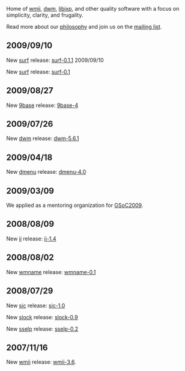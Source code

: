 Home of [wmii](http://wmii.suckless.org), [dwm](http://dwm.suckless.org), [libixp](http://libs.suckless.org/libixp), and other quality
software with a focus on simplicity, clarity, and frugality.

Read more about our [philosophy](/manifest) and join us on the [mailing list](/community).

2009/09/10
----------
New [surf](http://surf.suckless.org) release: [surf-0.1.1](http://dl.suckless.org/surf/surf-0.1.1.tar.gz)
2009/09/10

New [surf](http://surf.suckless.org) release: [surf-0.1](http://dl.suckless.org/surf/surf-0.1.tar.gz)

2009/08/27
----------
New [9base](http://tools.suckless.org/9base) release: [9base-4](http://dl.suckless.org/tools/9base-4.tar.gz)

2009/07/26
----------
New [dwm](http://dwm.suckless.org) release: [dwm-5.6.1](http://dl.suckless.org/dwm/dwm-5.6.1.tar.gz)

2009/04/18
----------
New [dmenu](http://tools.suckless.org/dmenu) release: [dmenu-4.0](http://dl.suckless.org/tools/dmenu-4.0.tar.gz)

2009/03/09
----------
We applied as a mentoring organization for [GSoC2009](http://suckless.org/project_ideas).

2008/08/09
----------
New [ii](http://tools.suckless.org/ii) release: [ii-1.4](http://dl.suckless.org/tools/ii-1.4.tar.gz)

2008/08/02
----------
New [wmname](http://tools.suckless.org/wmname) release: [wmname-0.1](http://dl.suckless.org/tools/wmname-0.1.tar.gz)

2008/07/29
----------
New [sic](http://tools.suckless.org/sic) release: [sic-1.0](http://dl.suckless.org/tools/sic-1.0.tar.gz)

New [slock](http://tools.suckless.org/slock) release: [slock-0.9](http://dl.suckless.org/tools/slock-0.9.tar.gz)

New [sselp](http://tools.suckless.org/sselp) release: [sselp-0.2](http://dl.suckless.org/tools/sselp-0.2.tar.gz)

2007/11/16
----------
New [wmii](http://wmii.suckless.org) release: [wmii-3.6](http://dl.suckless.org/wmii/wmii-3.6.tar.gz).

